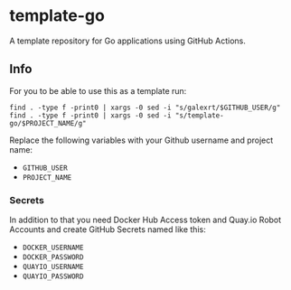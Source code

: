 # template-go

A template repository for Go applications using GitHub Actions.

## Info

For you to be able to use this as a template run:

```console
find . -type f -print0 | xargs -0 sed -i "s/galexrt/$GITHUB_USER/g"
find . -type f -print0 | xargs -0 sed -i "s/template-go/$PROJECT_NAME/g"
```

Replace the following variables with your Github username and project name:

* `GITHUB_USER`
* `PROJECT_NAME`

### Secrets

In addition to that you need Docker Hub Access token and Quay.io Robot Accounts and create GitHub Secrets named like this:

* `DOCKER_USERNAME`
* `DOCKER_PASSWORD`
* `QUAYIO_USERNAME`
* `QUAYIO_PASSWORD`
